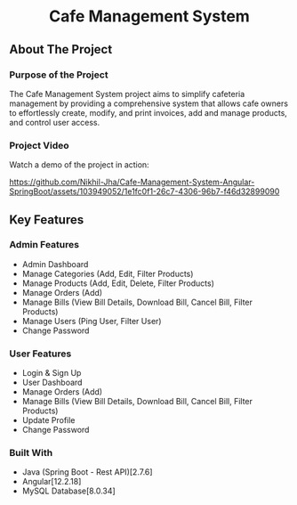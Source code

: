 <h1 align="center">Cafe Management System</h1>

## About The Project

### Purpose of the Project

The Cafe Management System project aims to simplify cafeteria management by providing a comprehensive system that allows cafe owners to effortlessly create, modify, and print invoices, add and manage products, and control user access.

### Project Video

Watch a demo of the project in action:

https://github.com/Nikhil-Jha/Cafe-Management-System-Angular-SpringBoot/assets/103949052/1e1fc0f1-26c7-4306-96b7-f46d32899090


## Key Features

### Admin Features

- Admin Dashboard
- Manage Categories (Add, Edit, Filter Products)
- Manage Products (Add, Edit, Delete, Filter Products)
- Manage Orders (Add)
- Manage Bills (View Bill Details, Download Bill, Cancel Bill, Filter Products)
- Manage Users (Ping User, Filter User)
- Change Password

### User Features

- Login & Sign Up
- User Dashboard
- Manage Orders (Add)
- Manage Bills (View Bill Details, Download Bill, Cancel Bill, Filter Products)
- Update Profile
- Change Password

### Built With

- Java (Spring Boot - Rest API)[2.7.6]
- Angular[12.2.18]
- MySQL Database[8.0.34]
